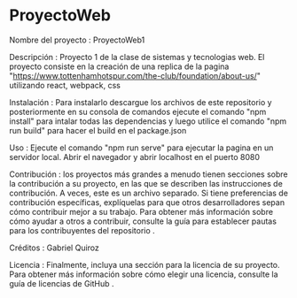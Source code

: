 # ProyectoWeb
Nombre del proyecto : ProyectoWeb1

Descripción : Proyecto 1 de la clase de sistemas y tecnologias web. El proyecto consiste en la creación de una replica de la pagina "https://www.tottenhamhotspur.com/the-club/foundation/about-us/" utilizando react, webpack, css

Instalación : Para instalarlo descargue los archivos de este repositorio y posteriormente en su consola de comandos ejecute el comando "npm install" para intalar todas las dependencias y luego utilice el comando "npm run build" para hacer el build en el package.json

Uso : Ejecute el comando "npm run serve" para ejecutar la pagina en un servidor local. Abrir el navegador y abrir localhost en el puerto 8080

Contribución : los proyectos más grandes a menudo tienen secciones sobre la contribución a su proyecto, en las que se describen las instrucciones de contribución. A veces, este es un archivo separado. Si tiene preferencias de contribución específicas, explíquelas para que otros desarrolladores sepan cómo contribuir mejor a su trabajo. Para obtener más información sobre cómo ayudar a otros a contribuir, consulte la guía para establecer pautas para los contribuyentes del repositorio .

Créditos : Gabriel Quiroz

Licencia : Finalmente, incluya una sección para la licencia de su proyecto. Para obtener más información sobre cómo elegir una licencia, consulte la guía de licencias de GitHub .
